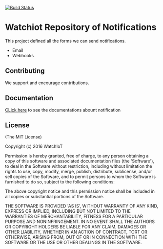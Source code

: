 [![Build Status](https://travis-ci.org/watchiot/watchiot-repo-notif.svg?branch=master)](https://travis-ci.org/watchiot/watchiot-repo-notif)

# Watchiot Repository of Notifications

This project defined all the forms we can send notifications.

* Email
* Webhooks

## Contributing

We support and encourage contributions.

## Documentation

[CLick here] to see the documentations abount notification

[CLick here]: <http://docs.watchiot.org/#/notification/>

## License

(The MIT License)

Copyright (c) 2016 WatchIoT

Permission is hereby granted, free of charge, to any person obtaining
a copy of this software and associated documentation files (the
'Software'), to deal in the Software without restriction, including
without limitation the rights to use, copy, modify, merge, publish,
distribute, sublicense, and/or sell copies of the Software, and to
permit persons to whom the Software is furnished to do so, subject to
the following conditions:

The above copyright notice and this permission notice shall be
included in all copies or substantial portions of the Software.

THE SOFTWARE IS PROVIDED 'AS IS', WITHOUT WARRANTY OF ANY KIND,
EXPRESS OR IMPLIED, INCLUDING BUT NOT LIMITED TO THE WARRANTIES OF
MERCHANTABILITY, FITNESS FOR A PARTICULAR PURPOSE AND NONINFRINGEMENT.
IN NO EVENT SHALL THE AUTHORS OR COPYRIGHT HOLDERS BE LIABLE FOR ANY
CLAIM, DAMAGES OR OTHER LIABILITY, WHETHER IN AN ACTION OF CONTRACT,
TORT OR OTHERWISE, ARISING FROM, OUT OF OR IN CONNECTION WITH THE
SOFTWARE OR THE USE OR OTHER DEALINGS IN THE SOFTWARE.


